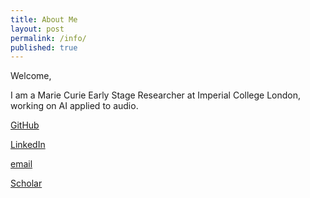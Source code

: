 ```yaml
---
title: About Me
layout: post
permalink: /info/
published: true
---
```


Welcome,

I am a Marie Curie Early Stage Researcher at Imperial College London, working on AI applied to audio.

[GitHub](https://github.com/egrinstein)

[LinkedIn](https://www.linkedin.com/in/egrinstein)

[email](mailto:eric.grinstein@outlook.com)

[Scholar](https://scholar.google.com/citations?user=nQV8OB8AAAAJ&hl=en)
